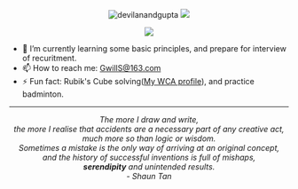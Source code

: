 <div align="center">

<p href="https://github.com/anuraghazra/github-readme-stats">
    <img src="https://github-readme-stats.vercel.app/api/top-langs?username=gwills163&show_icons=true&locale=en&layout=compact" alt="devilanandgupta" />
  <img  src="https://github-readme-stats.vercel.app/api?username=gwills163&count_private=true&include_all_commits=true&show_icons=true&hide=issues"/>
</p>
  
  <p herf="https://skillicons.dev">
    <img src="https://skillicons.dev/icons?i=python,django,java,git,linux,mongodb,mysql,spring,html,js,vue,php&perline=6"/>
  </p>
<div>
<div align="left">
<div>
    
- 🌱 I’m currently learning some basic principles, and prepare for interview of recuritment.
- 📫 How to reach me: GwillS@163.com
- ⚡ Fun fact: Rubik's Cube solving(<a href="https://www.worldcubeassociation.org/persons/2019MENG18">My WCA profile</a>), and practice badminton.

<hr>
     
<div align="center">
  <p>
    <em>
    The more I draw and write,</br>   
    the more I realise that accidents are a necessary part of any creative act,</br>  
    much more so than logic or wisdom.</br>   
    Sometimes a mistake is the only way of arriving at an original concept,</br>  
    and the history of successful inventions is full of mishaps,</br>  
    <strong>serendipity</strong> and unintended results.</br>  
    - Shaun Tan
    </em>
  </p>
</div>


<!--
**GWillS163/GWillS163** is a ✨ _special_ ✨ repository because its `README.md` (this file) appears on your GitHub profile.

Here are some ideas to get you started:

- 🔭 I’m currently working on ...
- 🌱 I’m currently learning ...
- 👯 I’m looking to collaborate on ...
- 🤔 I’m looking for help with ...
- 💬 Ask me about ...
- 📫 How to reach me: ...
- 😄 Pronouns: ...
- ⚡ Fun fact: ...

 <a style="text-color:#9f9f9f">
  The following is my favorite poem, its philosophy as my thought, create by a dev in GitHub.
  </a>

&hide=issues&bg_color=00462A&title_color=f6f7f8&text_color=e6e6e6
-->
